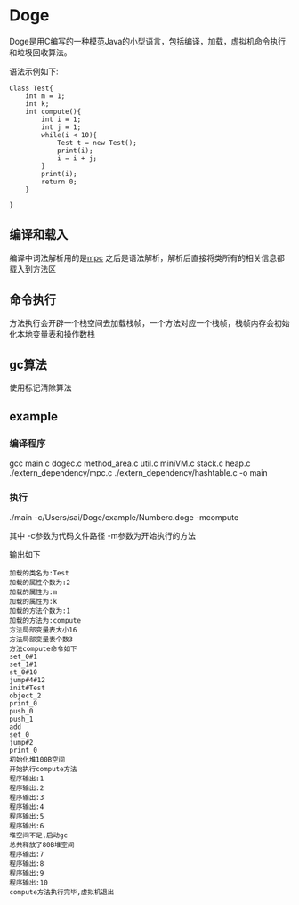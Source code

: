 # Doge
Doge是用C编写的一种模范Java的小型语言，包括编译，加载，虚拟机命令执行和垃圾回收算法。

语法示例如下:
```
Class Test{
    int m = 1;
    int k;
    int compute(){
        int i = 1;
        int j = 1;
        while(i < 10){
            Test t = new Test();
            print(i);
            i = i + j;
        }
        print(i);
        return 0;
    }

}
```
## 编译和载入
编译中词法解析用的是[mpc](https://github.com/orangeduck/mpc)
之后是语法解析，解析后直接将类所有的相关信息都载入到方法区

## 命令执行
方法执行会开辟一个栈空间去加载栈帧，一个方法对应一个栈帧，栈帧内存会初始化本地变量表和操作数栈
## gc算法
使用标记清除算法

## example
### 编译程序
gcc main.c dogec.c method_area.c util.c miniVM.c stack.c heap.c ./extern_dependency/mpc.c ./extern_dependency/hashtable.c -o main
### 执行
./main -c/Users/sai/Doge/example/Numberc.doge  -mcompute

其中 -c参数为代码文件路径 -m参数为开始执行的方法

输出如下
```
加载的类名为:Test
加载的属性个数为:2
加载的属性为:m
加载的属性为:k
加载的方法个数为:1
加载的方法为:compute
方法局部变量表大小16
方法局部变量表个数3
方法compute命令如下
set_0#1
set_1#1
st_0#10
jump#4#12
init#Test
object_2
print_0
push_0
push_1
add
set_0
jump#2
print_0
初始化堆100B空间
开始执行compute方法
程序输出:1
程序输出:2
程序输出:3
程序输出:4
程序输出:5
程序输出:6
堆空间不足,启动gc
总共释放了80B堆空间
程序输出:7
程序输出:8
程序输出:9
程序输出:10
compute方法执行完毕,虚拟机退出
```



